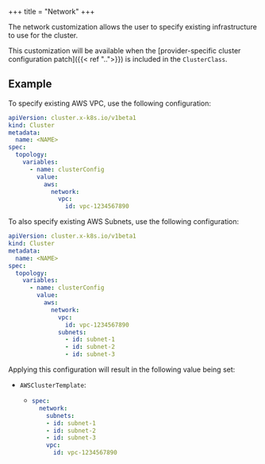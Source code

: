 +++
title = "Network"
+++

The network customization allows the user to specify existing infrastructure to use for the cluster.

This customization will be available when the
[provider-specific cluster configuration patch]({{< ref "..">}}) is included in the `ClusterClass`.

## Example

To specify existing AWS VPC, use the following configuration:

```yaml
apiVersion: cluster.x-k8s.io/v1beta1
kind: Cluster
metadata:
  name: <NAME>
spec:
  topology:
    variables:
      - name: clusterConfig
        value:
          aws:
            network:
              vpc:
                id: vpc-1234567890
```

To also specify existing AWS Subnets, use the following configuration:

```yaml
apiVersion: cluster.x-k8s.io/v1beta1
kind: Cluster
metadata:
  name: <NAME>
spec:
  topology:
    variables:
      - name: clusterConfig
        value:
          aws:
            network:
              vpc:
                id: vpc-1234567890
              subnets:
                - id: subnet-1
                - id: subnet-2
                - id: subnet-3
```

Applying this configuration will result in the following value being set:

- `AWSClusterTemplate`:

  - ```yaml
    spec:
      network:
        subnets:
        - id: subnet-1
        - id: subnet-2
        - id: subnet-3
        vpc:
          id: vpc-1234567890
    ```
